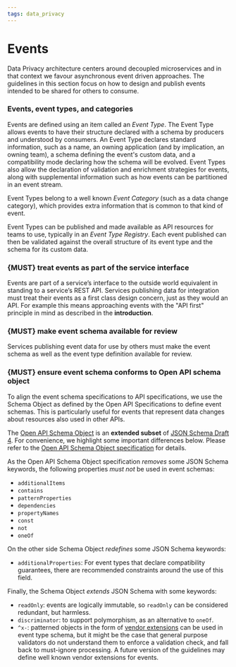 ```yaml
---
tags: data_privacy
---
```


# Events

Data Privacy architecture centers around decoupled microservices and in that context we favour asynchronous event driven approaches. The guidelines in this section focus on how to design and publish events intended to be shared for others to consume.

### Events, event types, and categories

Events are defined using an item called an _Event Type_. The Event Type allows events to have their structure declared with a schema by producers and understood by consumers. An Event Type declares standard information, such as a name, an owning application (and by implication, an owning team), a schema defining the event's custom data, and a compatibility mode declaring how the schema will be evolved. Event Types also allow the declaration of validation and enrichment strategies for events, along with supplemental information such as how events can be partitioned in an event stream.

Event Types belong to a well known _Event Category_ (such as a data change category), which provides extra information that is common to that kind of event.

Event Types can be published and made available as API resources for teams to use, typically in an _Event Type Registry_. Each event published can then be validated against the overall structure of its event type and the schema for its custom data.


### {MUST} treat events as part of the service interface

Events are part of a service’s interface to the outside world equivalent in standing to a service’s REST API. Services publishing data for integration must treat their events as a first class design concern, just as they would an API. For example this means approaching events with the "API first" principle in mind as described in the **introduction**.


### {MUST} make event schema available for review

Services publishing event data for use by others must make the event schema as well as the event type definition available for review.


### {MUST} ensure event schema conforms to Open API schema object

To align the event schema specifications to API specifications, we use the Schema Object as defined by the Open API Specifications to define event schemas. This is particularly useful for events that represent data changes about resources also used in other APIs.

The [Open API Schema Object](https://github.com/OAI/OpenAPI-Specification/blob/master/versions/2.0.md#schemaObject) is an **extended subset** of [JSON Schema Draft 4](http://json-schema.org/). For convenience, we highlight some important differences below. Please refer to the [Open
API Schema Object specification](https://github.com/OAI/OpenAPI-Specification/blob/master/versions/2.0.md#schemaObject) for details.

As the Open API Schema Object specification _removes_ some JSON Schema keywords, the following properties *must not* be used in event schemas:

* `additionalItems`
* `contains`
* `patternProperties`
* `dependencies`
* `propertyNames`
* `const`
* `not`
* `oneOf`

On the other side Schema Object _redefines_ some JSON Schema keywords:

* `additionalProperties`: For event types that declare compatibility
  guarantees, there are recommended constraints around the use of this
  field.

Finally, the Schema Object _extends_ JSON Schema with some keywords:

* `readOnly`: events are logically immutable, so `readOnly` can be considered redundant, but harmless.
* `discriminator`: to support polymorphism, as an alternative to `oneOf`.
* `^x-`: patterned objects in the form of [vendor extensions](https://github.com/OAI/OpenAPI-Specification/blob/master/versions/2.0.md#vendorExtensions) can be used in event type schema, but it might be the case that general purpose validators do not understand them to enforce a validation check, and fall back to must-ignore processing. A future version of the guidelines may define well known vendor extensions for events.

